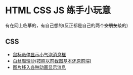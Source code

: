 # HTML CSS JS 练手小玩意
有在网上临摹的，有自己想的(反正都是自己的两个<del>女朋友</del>敲的)
## CSS
- [鼠标悬停显示小气泡消息框](https://github.com/gutrse3321/my-front-practice/tree/master/tooltips)
- [白丝魔理沙(按照以前截图基本还原前端)](https://github.com/gutrse3321/my-front-practice/tree/master/Marisa)
- [图片移入各种动画显示消息](https://github.com/gutrse3321/my-front-practice/tree/master/phototextshow)
